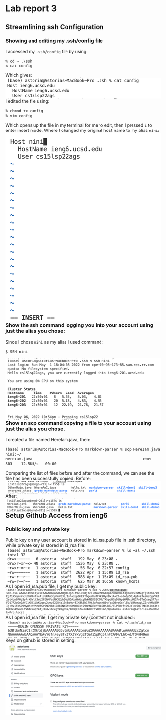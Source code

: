 # Lab report 3
## Streamlining ssh Configuration
### Showing and editing my .ssh/config file
I accessed my `.ssh/config` file by using:
```
% cd ~ .\ssh
% cat config
```
Which gives:
<img src="showSSHfile.jpeg"
     alt="showSSHfile"
     style="float: left; margin-right: 10px;" /> 

I edited the file using:
```
% chmod +x config
% vim config
```
Which opens up the file in my terminal for me to edit, then I pressed `i` to enter insert mode. Where I changed my original host name to my alias `nini`:
<img src="changeAlias.png"
     alt="changeAlias"
     style="float: left; margin-right: 10px;" /> 


### Show the ssh command logging you into your account using just the alias you chose:
Since I chose `nini` as my alias I used command:
```
$ SSH nini
```
<img src="SSHnini.jpeg"
     alt="SSH nini"
     style="float: left; margin-right: 10px;" /> 


### Show an scp command copying a file to your account using just the alias you chose.
I created a file named HereIam.java, then:
```
(base) astoria@Astorias-MacBook-Pro markdown-parser % scp HereIam.java nini:~/
HereIam.java                                                  100%  303    12.5KB/s   00:00  
```
Comparing the list of files before and after the command, we can see the file has been successfully copied:
Before:
<img src="beforeSCP.png"
     alt="beforeSCP"
     style="float: left; margin-right: 10px;" /> 

After:
<img src="afterSCP.png"
     alt="afterSCP"
     style="float: left; margin-right: 10px;" /> 

## Setup Github Access from ieng6

### Public key and private key
Public key on my user account is stored in id_rsa.pub file in .ssh directory, while private key is stored in id_rsa file:
<img src="lsSSH.png" 
     alt="lsSSH"
     style="float: left; margin-right: 10px;" /> 

As I open id_rsa.pub file, I get my public key:
<img src="catid_rsa.pub.png" 
     alt="catid_rsa.pub"
     style="float: left; margin-right: 10px;" /> 

As I open id_rsa file, I get my private key (content not included):
<img src="catprivatekey.png" 
     alt="catprivatekey"
     style="float: left; margin-right: 10px;" /> 

Keys on github is stored in setting:
<img src="keysOnGithub.png" 
     alt="keysOnGithub"
     style="float: left; margin-right: 10px;" /> 


